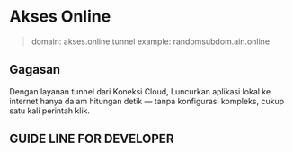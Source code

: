 # Akses Online
> domain: akses.online
> tunnel example: randomsubdom.ain.online

## Gagasan
Dengan layanan tunnel dari Koneksi Cloud, Luncurkan aplikasi lokal ke internet hanya dalam hitungan detik — tanpa konfigurasi kompleks, cukup satu kali perintah klik.

## GUIDE LINE FOR DEVELOPER

